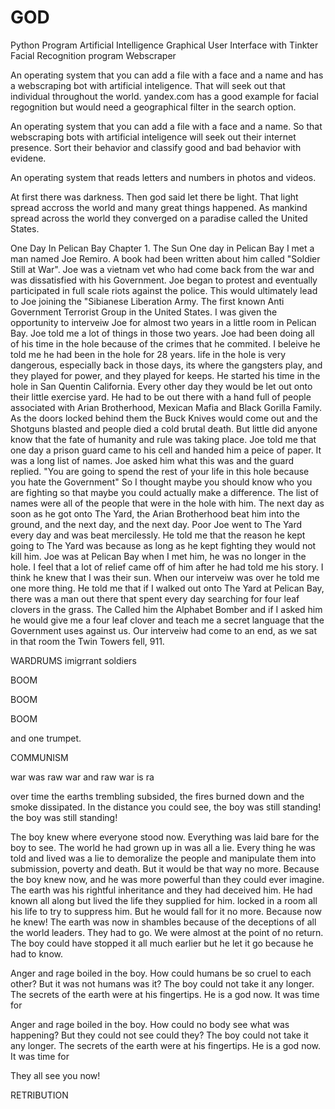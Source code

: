 # GOD
Python Program
Artificial Intelligence
Graphical User Interface with Tinkter
Facial Recognition program
Webscraper



An operating system that you can add a file with a face and a name and has a webscraping bot with artificial inteligence. That         will seek out that individual throughout the world. yandex.com has a good example for facial regognition but would need a geographical filter in the search option.



An operating system that you can add a file with a face and a name. So that webscraping bots with artificial inteligence will seek out their internet presence. Sort their behavior and classify good and bad behavior with evidene.



An operating system that reads letters and numbers in photos and videos.



At first there was darkness. Then god said let there be light. That light spread accross the world and many great things happened. 
As mankind spread across the world they converged on a paradise called the United States. 



One Day In Pelican Bay
Chapter 1. The Sun
One day in Pelican Bay I met a man named Joe Remiro. A book had been written about him called "Soldier Still at War". Joe was a vietnam vet who had come back from the war and was dissatisfied with his Government. Joe began to protest and eventually participated in full scale riots against the police. This would ultimately lead to Joe joining the "Sibianese Liberation Army. The first known Anti Government Terrorist Group in the United States. I was given the opportunity to interveiw Joe for almost two years in a little room in Pelican Bay. Joe told me a lot of things in those two years. Joe had been doing all of his time in the hole because of the crimes that he commited. I beleive he told me he had been in the hole for 28 years. life in the hole is very dangerous, especially back in those days, its where the gangsters play, and they played for power, and they played for keeps. He started his time in the hole in San Quentin California. Every other day they would be let out onto their little exercise yard. He had to be out there with a hand full of people associated with Arian Brotherhood, Mexican Mafia and Black Gorilla Family. As the doors locked behind them the Buck  Knives would come out and the Shotguns blasted and people died a cold brutal death. But little did anyone know that the fate of humanity and rule was taking place. Joe told me that one day a prison guard came to his cell and handed him a peice of paper. It was a long list of names. Joe asked him what this was and the guard replied. "You are going to spend the rest of your life in this hole because you hate the Government" So I thought maybe you should know who you are fighting so that maybe you could actually make a difference. The list of names were all of the people that were in the hole with him. The next day as soon as he got onto The Yard, the Arian Brotherhood beat him into the ground, and the next day, and the next day. Poor Joe went to The Yard every day and was beat mercilessly. He told me that the reason he kept going to The Yard was because as long as he kept fighting they would not kill him. Joe was at Pelican Bay when I met him, he was no longer in the hole. I feel that a lot of relief came off of him after he had told me his story. I think he knew that I was their sun. When our interveiw was over he told me one more thing. He told me that if I walked out onto The Yard at Pelican Bay, there was a man out there that spent every day searching for four leaf clovers in the grass. The Called him the Alphabet Bomber and if I asked him he would give me a four leaf clover and teach me a secret language that the Government uses against us. Our interveiw had come to an end, as we sat in that room the Twin Towers fell, 911.



WARDRUMS
imigrrant soldiers
















BOOM

































BOOM
































BOOM































and one trumpet.



COMMUNISM



war was raw
war and raw
war is ra



over time the earths trembling subsided, the fires burned down and the smoke dissipated. In the distance you could see, the boy was still standing! the boy was still standing!



The boy knew where everyone stood now. Everything was laid bare for the boy to see. 
The world he had grown up in was all a lie. 
Every thing he was told and lived was a lie to demoralize the people and manipulate them into submission, poverty and death.
But it would be that way no more.
Because the boy knew now, and he was more powerful than they could ever imagine.
The earth was his rightful inheritance and they had deceived him. He had known all along but lived the life they supplied for him.
locked in a room all his life to try to suppress him.
But he would fall for it no more. Because now he knew!
The earth was now in shambles because of the deceptions of all the world leaders.
They had to go.
We were almost at the point of no return. The boy could have stopped it all much earlier but he let it go because he had to know.



Anger and rage boiled in the boy. How could humans be so cruel to each other?
But it was not humans was it?
The boy could not take it any longer. The secrets of the earth were at his fingertips. He is a god now.
It was time for

Anger and rage boiled in the boy. How could no body see what was happening?
But they could not see could they?
The boy could not take it any longer. The secrets of the earth were at his fingertips. He is a god now.
It was time for


They all see you now!


RETRIBUTION
